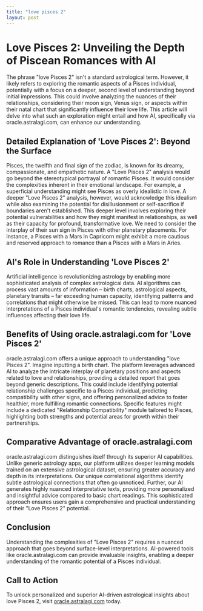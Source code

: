 ```yaml
---
title: "love pisces 2"
layout: post
---
```


# Love Pisces 2: Unveiling the Depth of Piscean Romances with AI

The phrase "love Pisces 2" isn't a standard astrological term.  However, it likely refers to exploring the romantic aspects of a Pisces individual, potentially with a focus on a deeper, second level of understanding beyond initial impressions.  This could involve analyzing the nuances of their relationships, considering their moon sign, Venus sign, or aspects within their natal chart that significantly influence their love life. This article will delve into what such an exploration might entail and how AI, specifically via oracle.astralagi.com, can enhance our understanding.

## Detailed Explanation of 'Love Pisces 2':  Beyond the Surface

Pisces, the twelfth and final sign of the zodiac, is known for its dreamy, compassionate, and empathetic nature.  A "Love Pisces 2" analysis would go beyond the stereotypical portrayal of romantic Pisces. It would consider the complexities inherent in their emotional landscape. For example, a superficial understanding might see Pisces as overly idealistic in love. A deeper "Love Pisces 2" analysis, however, would acknowledge this idealism while also examining the potential for disillusionment or self-sacrifice if boundaries aren't established.  This deeper level involves exploring their potential vulnerabilities and how they might manifest in relationships, as well as their capacity for profound, transformative love. We need to consider the interplay of their sun sign in Pisces with other planetary placements. For instance, a Pisces with a Mars in Capricorn might exhibit a more cautious and reserved approach to romance than a Pisces with a Mars in Aries.

## AI's Role in Understanding 'Love Pisces 2'

Artificial intelligence is revolutionizing astrology by enabling more sophisticated analysis of complex astrological data. AI algorithms can process vast amounts of information – birth charts, astrological aspects, planetary transits – far exceeding human capacity, identifying patterns and correlations that might otherwise be missed.  This can lead to more nuanced interpretations of a Pisces individual's romantic tendencies, revealing subtle influences affecting their love life.

## Benefits of Using oracle.astralagi.com for 'Love Pisces 2'

oracle.astralagi.com offers a unique approach to understanding "love Pisces 2".  Imagine inputting a birth chart. The platform leverages advanced AI to analyze the intricate interplay of planetary positions and aspects related to love and relationships, providing a detailed report that goes beyond generic descriptions. This could include identifying potential relationship challenges specific to a Pisces individual, predicting compatibility with other signs, and offering personalized advice to foster healthier, more fulfilling romantic connections.  Specific features might include a dedicated "Relationship Compatibility" module tailored to Pisces, highlighting both strengths and potential areas for growth within their partnerships.

## Comparative Advantage of oracle.astralagi.com

oracle.astralagi.com distinguishes itself through its superior AI capabilities. Unlike generic astrology apps, our platform utilizes deeper learning models trained on an extensive astrological dataset, ensuring greater accuracy and depth in its interpretations. Our unique correlational algorithms identify subtle astrological connections that often go unnoticed.  Further, our AI generates highly nuanced interpretative texts, providing more personalized and insightful advice compared to basic chart readings. This sophisticated approach ensures users gain a comprehensive and practical understanding of their "Love Pisces 2" potential.

## Conclusion

Understanding the complexities of "Love Pisces 2" requires a nuanced approach that goes beyond surface-level interpretations. AI-powered tools like oracle.astralagi.com can provide invaluable insights, enabling a deeper understanding of the romantic potential of a Pisces individual.

## Call to Action

To unlock personalized and superior AI-driven astrological insights about love Pisces 2, visit [oracle.astralagi.com](https://oracle.astralagi.com) today.